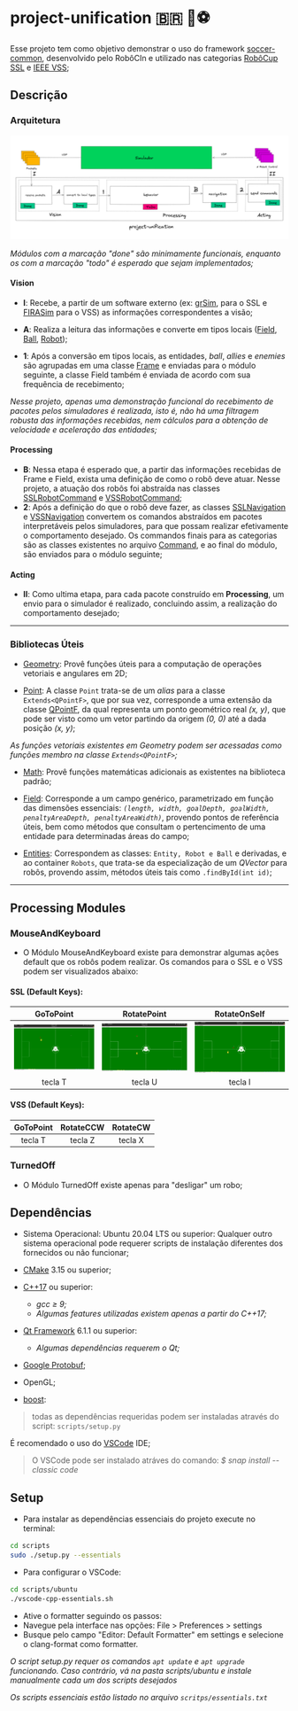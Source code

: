 # project-unification 🇧🇷 🤖⚽

Esse projeto tem como objetivo demonstrar o uso do framework [soccer-common](https://github.com/robocin/soccer-common), desenvolvido pelo RobôCIn e utilizado nas categorias [RobôCup SSL](https://ssl.robocup.org/) e [IEEE VSS](https://ieeevss.github.io/vss/);

## Descrição

### Arquitetura

![](docs/arquitetura.png)

*Módulos com a marcação "done" são minimamente funcionais, enquanto os com a marcação "todo" é esperado que sejam implementados;*

#### Vision

-   **I**: Recebe, a partir de um software externo (ex: [grSim](https://github.com/RoboCup-SSL/grSim), para o SSL e [FIRASim](https://github.com/VSSSLeague/FIRASim) para o VSS) as informações correspondentes a visão;

-   **A**: Realiza a leitura das informações e converte em tipos locais ([Field](https://github.com/robocin/soccer-common/blob/master/include/soccer-common/Field/Field.h), [Ball](https://github.com/robocin/soccer-common/blob/master/include/soccer-common/Entities/Ball/Ball.h), [Robot](https://github.com/robocin/soccer-common/blob/master/include/soccer-common/Entities/Robot/Robot.h));

-   **1**: Após a conversão em tipos locais, as entidades, _ball_, _allies_ e _enemies_ são agrupadas em uma classe [Frame](https://github.com/robocin/project-unification/blob/main/src/Packages/Frame/Frame.h) e enviadas para o módulo seguinte, a classe Field também é enviada de acordo com sua frequência de recebimento;

*Nesse projeto, apenas uma demonstração funcional do recebimento de pacotes pelos simuladores é realizada, isto é, não há uma filtragem robusta das informações recebidas, nem cálculos para a obtenção de velocidade e aceleração das entidades;*

#### Processing

-   **B**: Nessa etapa é esperado que, a partir das informações recebidas de Frame e Field, exista uma definição de como o robô deve atuar. Nesse projeto, a atuação dos robôs foi abstraída nas classes [SSLRobotCommand](https://github.com/robocin/project-unification/blob/main/src/Packages/SSLRobotCommand/SSLRobotCommand.h) e [VSSRobotCommand](https://github.com/robocin/project-unification/blob/main/src/Packages/VSSRobotCommand/VSSRobotCommand.h);
-   **2**: Após a definição do que o robô deve fazer, as classes [SSLNavigation](https://github.com/robocin/project-unification/blob/main/src/Modules/Processing/ProcessingUtils/SSLNavigation/SSLNavigation.h) e [VSSNavigation](https://github.com/robocin/project-unification/blob/main/src/Modules/Processing/ProcessingUtils/VSSNavigation/VSSNavigation.h) convertem os comandos abstraídos em pacotes interpretáveis pelos simuladores, para que possam realizar efetivamente o comportamento desejado. Os commandos finais para as categorias são as classes existentes no arquivo [Command](https://github.com/robocin/project-unification/blob/main/src/Packages/Command/Command.h), e ao final do módulo, são enviados para o módulo seguinte;

#### Acting

-   **II**: Como ultima etapa, para cada pacote construído em **Processing**, um envio para o simulador é realizado, concluindo assim, a realização do comportamento desejado;

---

### Bibliotecas Úteis

- [Geometry](https://github.com/robocin/soccer-common/blob/master/include/soccer-common/Geometry/Geometry.h): Provê funções úteis para a computação de operações vetoriais e angulares em 2D;

- [Point](https://github.com/robocin/soccer-common/blob/master/include/soccer-common/Extends/QPoint/ExtendsQPoint.h): A classe ```Point``` trata-se de um *alias* para a classe ```Extends<QPointF>```, que por sua vez, corresponde a uma extensão da classe [QPointF](https://doc.qt.io/qt-6/qpointf.html), da qual representa um ponto geométrico real *(x, y)*, que pode ser visto como um vetor partindo da origem *(0, 0)* até a dada posição *(x, y)*;

*As funções vetoriais existentes em Geometry podem ser acessadas como funções membro na classe ```Extends<QPointF>```;*

- [Math](https://github.com/robocin/soccer-common/blob/master/include/soccer-common/Math/Math.h): Provê funções matemáticas adicionais as existentes na biblioteca padrão;

- [Field](https://github.com/robocin/soccer-common/blob/master/include/soccer-common/Field/Field.h): Corresponde a um campo genérico, parametrizado em função das dimensões essenciais: *```(length, width, goalDepth, goalWidth, penaltyAreaDepth, penaltyAreaWidth)```*, provendo pontos de referência úteis, bem como métodos que consultam o pertencimento de uma entidade para determinadas áreas do campo;

- [Entities](https://github.com/robocin/soccer-common/tree/master/include/soccer-common/Entities): Correspondem as classes: ```Entity, Robot e Ball``` e derivadas, e ao container ```Robots```, que trata-se da especialização de um _QVector_ para robôs, provendo assim, métodos úteis tais como ```.findById(int id)```;

---

## Processing Modules
### MouseAndKeyboard

- O Módulo MouseAndKeyboard existe para demonstrar algumas ações default que os robôs podem realizar. Os comandos para o SSL e o VSS podem ser visualizados abaixo:

#### SSL (Default Keys):
 |         GoToPoint         |          RotatePoint          |         RotateOnSelf         |
 | :-----------------------: | :---------------------------: | :--------------------------: |
 | ![](docs/go-to-point.gif) | ![](docs/rotate-in-point.gif) | ![](docs/rotate-on-self.gif) |
 |          tecla T          |            tecla U            |           tecla I            |

#### VSS (Default Keys):
 | GoToPoint | RotateCCW | RotateCW |
 | :-------: | :-------: | :------: |
 |  tecla T  |  tecla Z  | tecla X  |

### TurnedOff
- O Módulo TurnedOff existe apenas para "desligar" um robo;

## Dependências

- Sistema Operacional: Ubuntu 20.04 LTS ou superior:
Qualquer outro sistema operacional pode requerer scripts de instalação diferentes dos fornecidos ou não funcionar;

- [CMake](https://cmake.org/) 3.15 ou superior;
- [C++17](https://en.cppreference.com/w/cpp/17) ou superior:
    - _gcc ≥ 9;_
    - _Algumas features utilizadas existem apenas a partir do C++17;_
- [Qt Framework](https://www.qt.io/) 6.1.1 ou superior:
    - _Algumas dependências requerem o Qt;_
- [Google Protobuf](https://developers.google.com/protocol-buffers);
- OpenGL;
- [boost](https://www.boost.org/):

> todas as dependências requeridas podem ser instaladas através do script: `scripts/setup.py`

É recomendado o uso do [VSCode](https://code.visualstudio.com/) IDE;

> O VSCode pode ser instalado atráves do comando: _$ snap install --classic code_

## Setup

-   Para instalar as dependências essenciais do projeto execute no terminal:
``` bash
cd scripts
sudo ./setup.py --essentials
```

-   Para configurar o VSCode:
``` bash
cd scripts/ubuntu
./vscode-cpp-essentials.sh
```
    
-   Ative o formatter seguindo os passos:
-   Navegue pela interface nas opções: File > Preferences > settings
-   Busque pelo campo "Editor: Default Formatter" em settings e selecione o clang-format como formatter.

*O script setup.py requer os comandos ```apt update``` e ```apt upgrade``` funcionando. Caso contrário, vá na pasta scripts/ubuntu e instale manualmente cada um dos scripts desejados*

*Os scripts essenciais estão listado no arquivo ```scritps/essentials.txt```*
